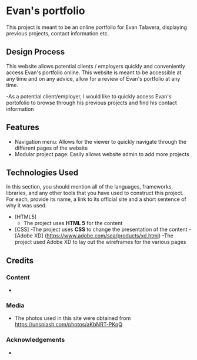 # Evan's portfolio

This project is meant to be an online portfolio for Evan Talavera, displaying previous projects, contact information etc.
 
## Design Process
 
This website allows potential clients / employers quickly and conveniently access Evan's portfolio online. This website is meant to be accessible at any time and on any advice, allow for a review of Evan's portfolio at any time.

-As a potential client/employer, I would like to quickly access Evan's portofolio to browse through his previous projects and find his contact information

 

## Features

- Navigation menu: Allows for the viewer to quickly navigate through the different pages of the website
- Modular project page: Easily allows website admin to add more projects

 




## Technologies Used

In this section, you should mention all of the languages, frameworks, libraries, and any other tools that you have used to construct this project. For each, provide its name, a link to its official site and a short sentence of why it was used.

- [HTML5]
    - The project uses **HTML 5** for the content
- [CSS]
   -The project uses **CSS** to change the presentation of the content
-[Adobe XD] (https://www.adobe.com/sea/products/xd.html)
   -The project used Adobe XD to lay out the wireframes for the various pages 




## Credits

### Content
- 

### Media
- The photos used in this site were obtained from https://unsplash.com/photos/aKbNRT-PKqQ

### Acknowledgements

- 
